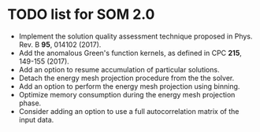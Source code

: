 TODO list for SOM 2.0
=====================

* Implement the solution quality assessment technique proposed in Phys. Rev. B **95**, 014102 (2017).
* Add the anomalous Green's function kernels, as defined in CPC **215**, 149-155 (2017).
* Add an option to resume accumulation of particular solutions.
* Detach the energy mesh projection procedure from the the solver.
* Add an option to perform the energy mesh projection using binning.
* Optimize memory consumption during the energy mesh projection phase.
* Consider adding an option to use a full autocorrelation matrix of the input data.
